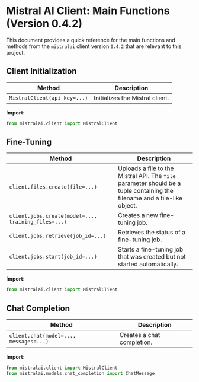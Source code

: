 # Mistral AI Client: Main Functions (Version 0.4.2)

This document provides a quick reference for the main functions and methods from the `mistralai` client version `0.4.2` that are relevant to this project.

## Client Initialization

| Method | Description |
| --- | --- |
| `MistralClient(api_key=...)` | Initializes the Mistral client. |

**Import:**

```python
from mistralai.client import MistralClient
```

## Fine-Tuning

| Method | Description |
| --- | --- |
| `client.files.create(file=...)` | Uploads a file to the Mistral API. The `file` parameter should be a tuple containing the filename and a file-like object. |
| `client.jobs.create(model=..., training_files=...)` | Creates a new fine-tuning job. |
| `client.jobs.retrieve(job_id=...)` | Retrieves the status of a fine-tuning job. |
| `client.jobs.start(job_id=...)` | Starts a fine-tuning job that was created but not started automatically. |

**Import:**

```python
from mistralai.client import MistralClient
```

## Chat Completion

| Method | Description |
| --- | --- |
| `client.chat(model=..., messages=...)` | Creates a chat completion. |

**Import:**

```python
from mistralai.client import MistralClient
from mistralai.models.chat_completion import ChatMessage
```
